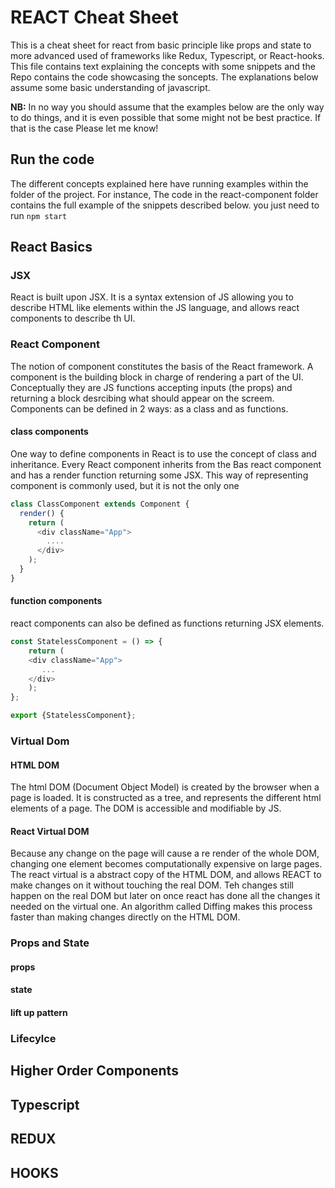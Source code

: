 # REACT Cheat Sheet

This is a cheat sheet for react from basic principle like props and state to more advanced used of frameworks like Redux, Typescript, or React-hooks. 
This file contains text explaining the concepts with some snippets and the Repo contains the code showcasing the soncepts. The explanations below assume some basic understanding of javascript.

**NB:** In no way you should assume that the examples below are the only way to do things, and it is even possible that some might not be best practice. If that is the case Please let me know!

## Run the code
The different concepts explained here have running examples within the folder of the project. For instance,
The code in the react-component folder contains the full example of the snippets described below.
you just need to run ```npm start```

## React Basics
### JSX 
React is built upon JSX. It is a syntax extension of JS allowing you to describe HTML like elements within the JS language, and allows react components to describe th UI.
### React Component



The notion of component constitutes the basis of the React framework. A component is the building block in charge of rendering a part of the UI.
Conceptually they are JS functions accepting inputs (the props) and returning a block desrcibing what should appear on the screem.
Components can be defined in 2 ways: as a class and as functions.
#### class components
One way to define components in React is to use the concept of class and inheritance. 
Every React component inherits from the Bas react component and has a render function returning some JSX. This way of representing component is commonly used, but it is not the only one
```javascript
class ClassComponent extends Component {
  render() {
    return (
      <div className="App">
        ....
      </div>
    );
  }
}
````
#### function components
react components can also be defined as functions returning JSX elements. 
```javascript
const StatelessComponent = () => {
    return (
    <div className="App">
       ...
    </div>
    );
};

export {StatelessComponent};
```
### Virtual Dom
#### HTML DOM
The html DOM (Document Object Model) is created by the browser when a page is loaded. It is constructed as a tree, and represents the different html elements of a page.
The DOM is accessible and modifiable by JS.

#### React Virtual DOM 
Because any change on the page will cause a re render of the whole DOM, changing one element becomes computationally expensive on large pages. 
The react virtual is a abstract copy of the HTML DOM, and allows  REACT to make changes on it without touching the real DOM.
Teh changes still happen on the real DOM but later on once react has done all the changes it needed on the virtual one. An algorithm called Diffing makes this process faster than making changes directly on the HTML DOM.

### Props and State
#### props
#### state
#### lift up pattern
### Lifecylce
## Higher Order Components
## Typescript
## REDUX
## HOOKS


